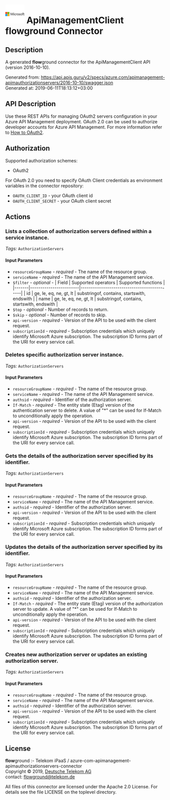 # ![LOGO](logo.png) ApiManagementClient **flow**ground Connector

## Description

A generated **flow**ground connector for the ApiManagementClient API (version 2016-10-10).

Generated from: https://api.apis.guru/v2/specs/azure.com/apimanagement-apimauthorizationservers/2016-10-10/swagger.json<br/>
Generated at: 2019-06-11T18:13:12+03:00

## API Description

Use these REST APIs for managing OAuth2 servers configuration in your Azure API Management deployment. OAuth 2.0 can be used to authorize developer accounts for Azure API Management. For more information refer to [How to OAuth2](https://docs.microsoft.com/en-us/azure/api-management/api-management-howto-oauth2).

## Authorization

Supported authorization schemes:
- OAuth2

For OAuth 2.0 you need to specify OAuth Client credentials as environment variables in the connector repository:
* `OAUTH_CLIENT_ID` - your OAuth client id
* `OAUTH_CLIENT_SECRET` - your OAuth client secret

## Actions

### Lists a collection of authorization servers defined within a service instance.

*Tags:* `AuthorizationServers`

#### Input Parameters
* `resourceGroupName` - _required_ - The name of the resource group.
* `serviceName` - _required_ - The name of the API Management service.
* `$filter` - _optional_ - | Field | Supported operators    | Supported functions                         |
|-------|------------------------|---------------------------------------------|
| id    | ge, le, eq, ne, gt, lt | substringof, contains, startswith, endswith |
| name  | ge, le, eq, ne, gt, lt | substringof, contains, startswith, endswith |
* `$top` - _optional_ - Number of records to return.
* `$skip` - _optional_ - Number of records to skip.
* `api-version` - _required_ - Version of the API to be used with the client request.
* `subscriptionId` - _required_ - Subscription credentials which uniquely identify Microsoft Azure subscription. The subscription ID forms part of the URI for every service call.

### Deletes specific authorization server instance.

*Tags:* `AuthorizationServers`

#### Input Parameters
* `resourceGroupName` - _required_ - The name of the resource group.
* `serviceName` - _required_ - The name of the API Management service.
* `authsid` - _required_ - Identifier of the authorization server.
* `If-Match` - _required_ - The entity state (Etag) version of the authentication server to delete. A value of "*" can be used for If-Match to unconditionally apply the operation.
* `api-version` - _required_ - Version of the API to be used with the client request.
* `subscriptionId` - _required_ - Subscription credentials which uniquely identify Microsoft Azure subscription. The subscription ID forms part of the URI for every service call.

### Gets the details of the authorization server specified by its identifier.

*Tags:* `AuthorizationServers`

#### Input Parameters
* `resourceGroupName` - _required_ - The name of the resource group.
* `serviceName` - _required_ - The name of the API Management service.
* `authsid` - _required_ - Identifier of the authorization server.
* `api-version` - _required_ - Version of the API to be used with the client request.
* `subscriptionId` - _required_ - Subscription credentials which uniquely identify Microsoft Azure subscription. The subscription ID forms part of the URI for every service call.

### Updates the details of the authorization server specified by its identifier.

*Tags:* `AuthorizationServers`

#### Input Parameters
* `resourceGroupName` - _required_ - The name of the resource group.
* `serviceName` - _required_ - The name of the API Management service.
* `authsid` - _required_ - Identifier of the authorization server.
* `If-Match` - _required_ - The entity state (Etag) version of the authorization server to update. A value of "*" can be used for If-Match to unconditionally apply the operation.
* `api-version` - _required_ - Version of the API to be used with the client request.
* `subscriptionId` - _required_ - Subscription credentials which uniquely identify Microsoft Azure subscription. The subscription ID forms part of the URI for every service call.

### Creates new authorization server or updates an existing authorization server.

*Tags:* `AuthorizationServers`

#### Input Parameters
* `resourceGroupName` - _required_ - The name of the resource group.
* `serviceName` - _required_ - The name of the API Management service.
* `authsid` - _required_ - Identifier of the authorization server.
* `api-version` - _required_ - Version of the API to be used with the client request.
* `subscriptionId` - _required_ - Subscription credentials which uniquely identify Microsoft Azure subscription. The subscription ID forms part of the URI for every service call.

## License

**flow**ground :- Telekom iPaaS / azure-com-apimanagement-apimauthorizationservers-connector<br/>
Copyright © 2019, [Deutsche Telekom AG](https://www.telekom.de)<br/>
contact: flowground@telekom.de

All files of this connector are licensed under the Apache 2.0 License. For details
see the file LICENSE on the toplevel directory.
